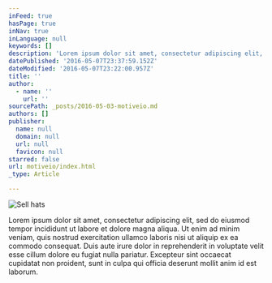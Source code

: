 ```yaml
---
inFeed: true
hasPage: true
inNav: true
inLanguage: null
keywords: []
description: 'Lorem ipsum dolor sit amet, consectetur adipiscing elit, sed do eiusmod tempor incididunt ut labore et dolore magna aliqua. Ut enim ad minim veniam, quis nostrud exercitation ullamco laboris nisi ut aliquip ex ea commodo consequat. Duis aute irure dolor in reprehenderit in voluptate velit esse cillum dolore eu fugiat nulla pariatur. Excepteur sint occaecat cupidatat non proident, sunt in culpa qui officia deserunt mollit anim id est laborum.'
datePublished: '2016-05-07T23:37:59.152Z'
dateModified: '2016-05-07T23:22:00.957Z'
title: ''
author:
  - name: ''
    url: ''
sourcePath: _posts/2016-05-03-motiveio.md
authors: []
publisher:
  name: null
  domain: null
  url: null
  favicon: null
starred: false
url: motiveio/index.html
_type: Article

---
```

![Sell hats](https://s3-us-west-2.amazonaws.com/the-grid-img/p/45be6d2a2c63f5addfb2491dca4316c13e9a978e.png)

Lorem ipsum dolor sit amet, consectetur adipiscing elit, sed do eiusmod tempor incididunt ut labore et dolore magna aliqua. Ut enim ad minim veniam, quis nostrud exercitation ullamco laboris nisi ut aliquip ex ea commodo consequat. Duis aute irure dolor in reprehenderit in voluptate velit esse cillum dolore eu fugiat nulla pariatur. Excepteur sint occaecat cupidatat non proident, sunt in culpa qui officia deserunt mollit anim id est laborum.